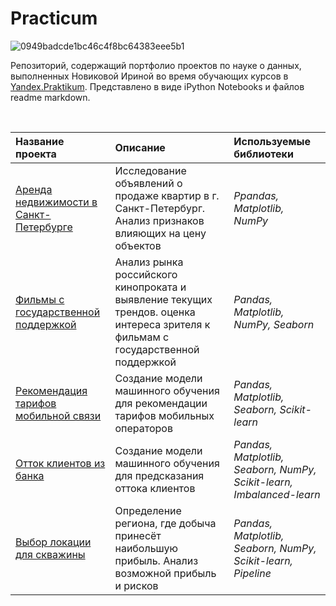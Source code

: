 # Practicum

![0949badcde1bc46c4f8bc64383eee5b1](https://github.com/user-attachments/assets/fadb7341-42d0-4ade-be94-05a1ae86dbd5)

Репозиторий, содержащий портфолио проектов по науке о данных, выполненных Новиковой Ириной
во время обучающих курсов в <a href="https://praktikum.yandex.ru/">Yandex.Praktikum</a>. Представлено в виде iPython Notebooks и файлов readme markdown. 
</p><br>


| Название проекта | Описание | Используемые библиотеки | 
| :---------------------- | :---------------------- | :---------------------- |
| [Аренда недвижимости в Санкт-Петербурге](real_estate_in_saint_petersburg) | Исследование объявлений о продаже квартир в г. Санкт-Петербург. Анализ признаков влияющих на цену объектов| *Ppandas, Matplotlib, NumPy* |
| [Фильмы с государственной поддержкой](films_with_state_support) | Анализ рынка российского кинопроката и выявление текущих трендов. оценка интереса зрителя к фильмам с государственной поддержкой| *Pandas, Matplotlib, NumPy, Seaborn* |
| [Рекомендация тарифов мобильной связи](recommendation_of_mobile_communication_tariffs) | Создание модели машинного обучения для рекомендации тарифов мобильных операторов| *Pandas, Matplotlib, Seaborn, Scikit-learn* |
| [Отток клиентов из банка](outflow_of_clients_from_the_bank) | Создание модели машинного обучения для предсказания оттока клиентов| *Pandas, Matplotlib, Seaborn, NumPy, Scikit-learn, Imbalanced-learn* |
| [Выбор локации для скважины](сhoosing_the_location_for_the_well) | Определение региона, где добыча принесёт наибольшую прибыль. Анализ возможной прибыль и рисков| *Pandas, Matplotlib, Seaborn, NumPy, Scikit-learn, Pipeline* |
